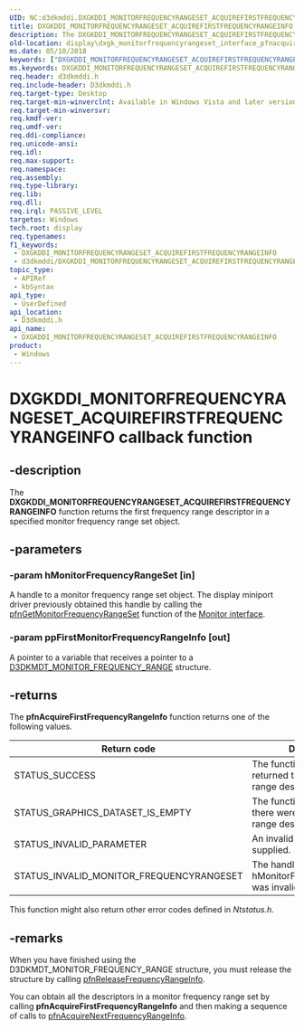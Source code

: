 ```yaml
---
UID: NC:d3dkmddi.DXGKDDI_MONITORFREQUENCYRANGESET_ACQUIREFIRSTFREQUENCYRANGEINFO
title: DXGKDDI_MONITORFREQUENCYRANGESET_ACQUIREFIRSTFREQUENCYRANGEINFO (d3dkmddi.h)
description: The DXGKDDI_MONITORFREQUENCYRANGESET_ACQUIREFIRSTFREQUENCYRANGEINFO function returns the first frequency range descriptor in a specified monitor frequency range set object.
old-location: display\dxgk_monitorfrequencyrangeset_interface_pfnacquirefirstfrequencyrangei.htm
ms.date: 05/10/2018
keywords: ["DXGKDDI_MONITORFREQUENCYRANGESET_ACQUIREFIRSTFREQUENCYRANGEINFO callback function"]
ms.keywords: DXGKDDI_MONITORFREQUENCYRANGESET_ACQUIREFIRSTFREQUENCYRANGEINFO, DXGKDDI_MONITORFREQUENCYRANGESET_ACQUIREFIRSTFREQUENCYRANGEINFO callback, VidPnFunctions_63ff519a-3c48-4c80-95a0-35009a532ac0.xml, d3dkmddi/pfnAcquireFirstFrequencyRangeInfo, display.dxgk_monitorfrequencyrangeset_interface_pfnacquirefirstfrequencyrangei, pfnAcquireFirstFrequencyRangeInfo, pfnAcquireFirstFrequencyRangeInfo callback function [Display Devices]
req.header: d3dkmddi.h
req.include-header: D3dkmddi.h
req.target-type: Desktop
req.target-min-winverclnt: Available in Windows Vista and later versions of the Windows operating systems.
req.target-min-winversvr: 
req.kmdf-ver: 
req.umdf-ver: 
req.ddi-compliance: 
req.unicode-ansi: 
req.idl: 
req.max-support: 
req.namespace: 
req.assembly: 
req.type-library: 
req.lib: 
req.dll: 
req.irql: PASSIVE_LEVEL
targetos: Windows
tech.root: display
req.typenames: 
f1_keywords:
 - DXGKDDI_MONITORFREQUENCYRANGESET_ACQUIREFIRSTFREQUENCYRANGEINFO
 - d3dkmddi/DXGKDDI_MONITORFREQUENCYRANGESET_ACQUIREFIRSTFREQUENCYRANGEINFO
topic_type:
 - APIRef
 - kbSyntax
api_type:
 - UserDefined
api_location:
 - D3dkmddi.h
api_name:
 - DXGKDDI_MONITORFREQUENCYRANGESET_ACQUIREFIRSTFREQUENCYRANGEINFO
product:
 - Windows
---
```


# DXGKDDI_MONITORFREQUENCYRANGESET_ACQUIREFIRSTFREQUENCYRANGEINFO callback function


## -description

The <b>DXGKDDI_MONITORFREQUENCYRANGESET_ACQUIREFIRSTFREQUENCYRANGEINFO</b> function returns the first frequency range descriptor in a specified monitor frequency range set object.

## -parameters

### -param hMonitorFrequencyRangeSet [in]

A handle to a monitor frequency range set object. The display miniport driver previously obtained this handle by calling the <a href="/windows-hardware/drivers/ddi/d3dkmddi/nc-d3dkmddi-dxgkddi_monitor_getmonitorfrequencyrangeset">pfnGetMonitorFrequencyRangeSet</a> function of the <a href="/windows-hardware/drivers/ddi/index">Monitor interface</a>.

### -param ppFirstMonitorFrequencyRangeInfo [out]

A pointer to a variable that receives a pointer to a <a href="/windows-hardware/drivers/ddi/d3dkmdt/ns-d3dkmdt-_d3dkmdt_monitor_frequency_range">D3DKMDT_MONITOR_FREQUENCY_RANGE</a> structure.

## -returns

The <b>pfnAcquireFirstFrequencyRangeInfo</b> function returns one of the following values.

|Return code|Description|
|--- |--- |
|STATUS_SUCCESS|The function successfully returned the first frequency range descriptor.|
|STATUS_GRAPHICS_DATASET_IS_EMPTY|The function succeeded, but there were no frequency range descriptors in the set.|
|STATUS_INVALID_PARAMETER|An invalid parameter was supplied.|
|STATUS_INVALID_MONITOR_FREQUENCYRANGESET|The handle supplied in hMonitorFrequencyRangeSet was invalid.|


This function might also return other error codes defined in <i>Ntstatus.h</i>.

## -remarks

When you have finished using the D3DKMDT_MONITOR_FREQUENCY_RANGE structure, you must release the structure by calling <a href="/windows-hardware/drivers/ddi/d3dkmddi/nc-d3dkmddi-dxgkddi_monitorfrequencyrangeset_releasefrequencyrangeinfo">pfnReleaseFrequencyRangeInfo</a>.

You can obtain all the descriptors in a monitor frequency range set by calling <b>pfnAcquireFirstFrequencyRangeInfo</b> and then making a sequence of calls to <a href="/windows-hardware/drivers/ddi/d3dkmddi/nc-d3dkmddi-dxgkddi_monitorfrequencyrangeset_acquirenextfrequencyrangeinfo">pfnAcquireNextFrequencyRangeInfo</a>.

